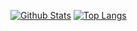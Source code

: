 [![Github Stats](https://github-readme-stats.vercel.app/api?username=Leakoni&theme=radical&show_icons=true)](https://github.com/Leakoni/) 
[![Top Langs](https://github-readme-stats.vercel.app/api/top-langs/?username=Leakoni&theme=radical&show_icons=true&layout=compact)](https://github.com/anuraghazra/github-readme-stats)
